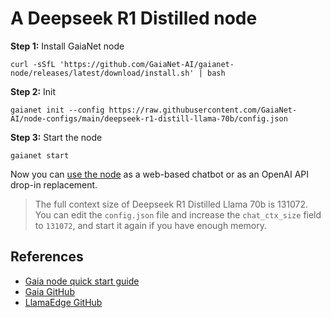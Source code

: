 # A Deepseek R1 Distilled node

**Step 1:** Install GaiaNet node

```
curl -sSfL 'https://github.com/GaiaNet-AI/gaianet-node/releases/latest/download/install.sh' | bash
```

**Step 2:** Init

```
gaianet init --config https://raw.githubusercontent.com/GaiaNet-AI/node-configs/main/deepseek-r1-distill-llama-70b/config.json
```

**Step 3:** Start the node

```
gaianet start
```

Now you can [use the node](https://docs.gaianet.ai/getting-started/mynode) as a web-based chatbot or as an OpenAI API drop-in replacement.

> The full context size of Deepseek R1 Distilled Llama 70b is 131072. You can edit the `config.json` file and increase the `chat_ctx_size` field to `131072`, and start it again if you have enough memory.

## References

* [Gaia node quick start guide](https://docs.gaianet.ai/getting-started/quick-start)
* [Gaia GitHub](https://github.com/GaiaNet-AI/gaianet-node)
* [LlamaEdge GitHub](https://github.com/LlamaEdge/LlamaEdge)
